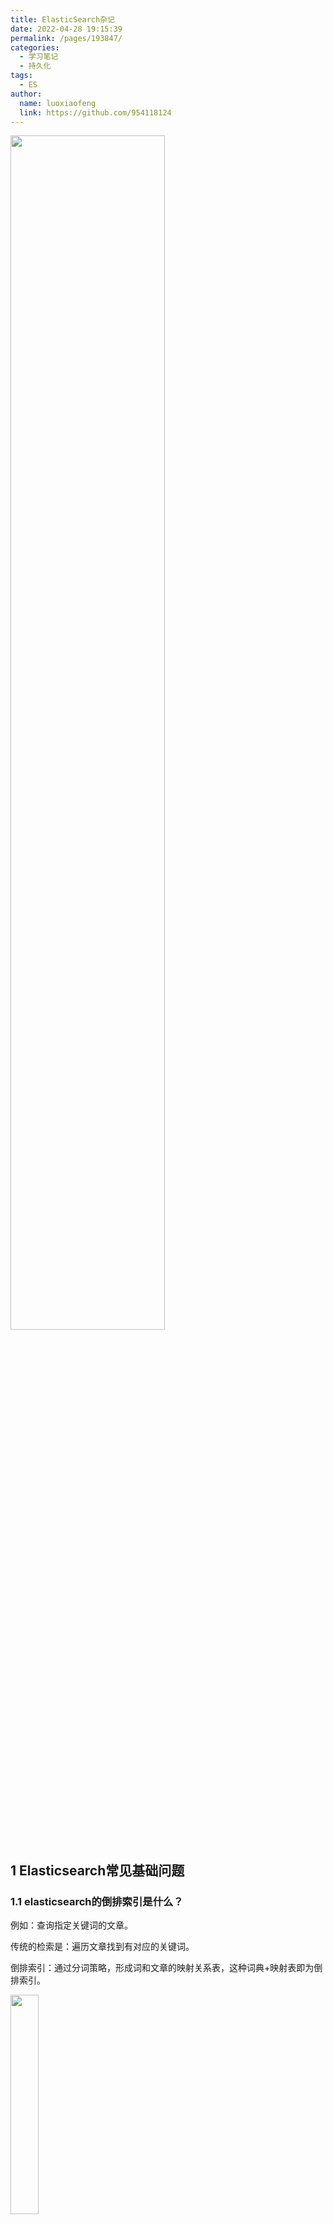 ```yaml
---
title: ElasticSearch杂记
date: 2022-04-28 19:15:39
permalink: /pages/193847/
categories:
  - 学习笔记
  - 持久化
tags:
  - ES
author: 
  name: luoxiaofeng
  link: https://github.com/954118124
---
```


<img src="http://media.luoxiaofeng.cn/blog/img/ec98116d99661863e733eb5e2f715b3d.png" class="imgcss" width="70%">

## 1 Elasticsearch常见基础问题

### 1.1 elasticsearch的倒排索引是什么？

例如：查询指定关键词的文章。

传统的检索是：遍历文章找到有对应的关键词。

倒排索引：通过分词策略，形成词和文章的映射关系表，这种词典+映射表即为倒排索引。

<img src="http://media.luoxiaofeng.cn/blog/img/0fc04ccec7d4ec4d12e2489f8309f6fe.png" class="imgcss" width="30%">

### 1.2 ES索引数据多了怎么办？

1.使用滚动索引。基于模板+时间+rollover api滚动创建索引。

2.只保留指定时间范围内数据。

3.动态增加节点。ES自身支持动态扩展。

### 1.3 生产ES的集群架构配置？

**集群架构**

ES的集群架构有23个节点，节点配置是16核64G的。

**索引数据大小**

该集群架构包括了订单服务和运单服务的索引，其中负责的运单服务包括寄件运单和派件运单索引。

索引根据录入时间每日递增（滚动索引）。当时每日新增数据两个索引大概四五千万，数据大小几十G。

**分片数量**

10个分片。5个主分片和5个副本分片。



## 2 文档映射

:::tip

ES中映射可以分为动态映射和静态映射

:::

### 2.1 动态映射 

在关系数据库中，需要事先创建数据库，然后在该数据库下创建数据表，并创建表字段、类型、长度、主键等，最后才能基于表插入数据。

而Elasticsearch中不需要定义Mapping映射（即关系型数据库的表、字段等），在文档写入Elasticsearch时，会根据文档字段自动识别类型，这种机制称之为动态映射。



**动态映射规则**

<img src="http://media.luoxiaofeng.cn/blog/img/image-20220530235037414.png" alt="image-20220530235037414" style="zoom:45%;" /> 



### 2.2 静态映射

静态映射是在Elasticsearch中也可以事先定义好映射，包含文档的各字段类型、分词器等，这种方式称之为静态映射。

例：

`设置文档映射`

````shell
PUT /es_db
{
"mappings":{
"properties":{
"name":{"type":"keyword","index":true,"store":true},
"sex":{"type":"integer","index":true,"store":true},
"age":{"type":"integer","index":true,"store":true},
"book":{"type":"text","index":true,"store":true},
"address":{"type":"text","index":true,"store":true}
}
}
}
````

`根据静态映射创建文档`

````shell
PUT /es_db/_doc/1
{
"name": "Jack",
"sex": 1,
"age": 25,
"book": "elasticSearch入门至精通",
"address": "广州车陂"
}
````

`获取文档映射`

````shell
GET /es_db/_mapping
````

## 3 ES乐观并发控制

实现`_version`乐观锁更新文档（旧版本）
````shell
POST /es_sc/_doc/1
{
"id": 1,
"name": "louis",
"desc": "louis blog",
"create_date": "2022-01-01"
}

POST /es_sc/_update/1
{
"doc": {
"name": "louis2"
}
}

PUT /es_sc/_doc/1?version=1
{
"name": "louis3"
}
````
<br>

ES新版本`7.x`不使用`version`进行并发版本控制。`if_seq_no`=版本值&`if_primary_term`=文档位置。
<br>
`_seq_no`：文档版本号，作用同`_version`。`_primary_term`：文档所在位置。
````shell
PUT /es_sc/_doc/1?if_seq_no=1&if_primary_term=1
{
"name": "louis3"
}

PUT /es_sc/_doc/1?if_seq_no=2&if_primary_term=1
{
"name": "louis3"
}
````

`if_seq_no` 和 `if_primary_term` 是用来并发控制，他们和 `version` 不同。
<br>
<br>
**seq_no**：
<br>
`version` 属于单个文档，而 `seq_no` 属于整个 `index` 。
<br>
**primary_term**：
<br>
表示文档所在主分片的编号。
<br>
<br>
`primary_term` 和 `seq_no` 一样都是整数，每当Primary Shard发生重新分配时，比如重启，Primary选举等，`primary_term` 会递增1。
:::tip
`primary_term` 主要是用来恢复数据时处理当多个文档的 `seq_no` 一样时的冲突，比如当一个shard宕机了，raplica需要用到最新的数据，就会根据 `primary_term` 和 `seq_no` 这两个值来拿到最新的document
:::

## 4 ES准实时索引实现
### 4.1 溢写到文件系统缓存
当数据写入到ES分片时，会首先写入到内存中，然后通过内存的buffer生成一个`segment`，并刷到文件系统缓存中，数据可以被检索（不是直接刷到磁盘）。

ES中默认1秒，refresh一次。
:::tip 缓冲文件系统
缓冲文件系统的特点是：在内存开辟一个 `缓冲区` ，为程序中的每一个文件使用，当执行读文件的操作时，从磁盘文件将数据先读入内存 `缓冲区` ，装满后再从内存 `缓冲区` 依次读入接收的变量。
执行写文件的操作时，先将数据写入内存 `缓冲区` ，待内存 `缓冲区` 装满后再写入文件。
由此可以看出，内存 `缓冲区` 的大小，影响着实际操作外存的次数，内存 `缓冲区` 越大，则操作外存的次数就少，执行速度就快、效率高。一般来说，文件 `缓冲区` 的大小随机器而定。
:::

### 4.2 写translog保障容错
在写入到内存中的同时，也会记录 `translog` 日志，在 `refresh` 期间出现异常，会根据translog来进行数据恢复。
等到文件系统缓存中的 `segment` 数据都刷到磁盘中，清空 `translog` 文件。

### 4.3 flush到磁盘
ES默认每隔30分钟会将文件系统缓存的数据刷入到磁盘。

### 4.4 segment合并
Segment太多时，ES定期会将多个segment合并成为大的segment，减少索引查询时IO开销，此阶段ES会真正的物理删除（之前执行过的delete的数据）。

<img src="http://media.luoxiaofeng.cn/blog/img/image-20220601182541252.png" alt="image-20220601182541252" style="zoom:50%;" /> 


## 5 ES集群脑裂问题

:::tip 集群脑裂是什么？
同一个集群中的不同节点，对于集群的状态有了不一样的理解，比如集群中存在两个master。
:::
master是集群中非常重要的一个角色，主宰了集群状态的维护，以及shard的分配，因此如果有两个master，可能会导致数据异常。

**解决方案**
选举master节点时，需要超过半数的候选节点才可以选举，否则不允许选举master。

这个选举算法就是：

**master候选节点数量 / 2 + 1 。**

假如有10个候选节点，那么需要10/2 + 1 = 6，即至少需要有6个节点才能开始选举。

假如只有2个候选节点，那么2/2 + 1 = 2。这样如果一个节点挂掉了，剩下一个节点没有满足超过半数，也就无法选举出新的master。

综上所述ES集群中节点的数量至少3台，3个节点通过在`elasticsearch.yml`中配置`discovery.zen.minimum_master_node:2`,就可以避免脑裂问题的产生。


## 6 scroll分页查询
### 6.1 使用from和size
在执行查询时，可以指定from（从第几条数据开始查起）和size（每页返回多少条）数据，就可以轻松完成分页。
````shell
POST /es_db/_doc/_search
{
  "from": 0,
  "size": 2,
  "query": {
    "match": {
      "address": "深圳南山"
    }
  }
}
````
### 6.2 使用scroll方式分页
前面使用from和size方式，查询在1W条数据以内都是OK的，但如果数据比较多的时候，会出现性能问题。

Elasticsearch做了一个限制，不允许查询的是`10000`条以后的数据。如果要查询`10000`条以后的数据，需要使用Elasticsearch中提供的`scroll`游标来查询。

:::tip
在进行大量分页时，每次分页都需要将要查询的数据进行重新排序，这样非常浪费性能。

使用scroll是将要用的数据一次性排序好，然后分批取出。性能要比from + size好得多。

使用scroll查询后，排序后的数据会保持一定的时间，后续的分页查询都从该快照取数据即可。
:::

**第一次使用scroll分页查询**

此处，我们让排序的数据保持1分钟，所以设置scroll为`1m`
````shell
GET /es_db/_search?scroll=1m
{
  "query": {
    "multi_match": {
      "query": "广州长沙张三",
      "fields": [
        "address",
        "name"
      ]
    }
  },
  "size": 100
}
````
执行后，结果返回以下信息：
````text
"_scroll_id": "DXF1ZXJ5QW5kRmV0Y2gBAAAAAAAAAZEWY2VQZXBia1JTVkdhTWkwSl9GaUYtQQ=="
````

第二次直接使用`scroll id`进行查询

````shell
GET _search/scroll?scroll=1m
{
"scroll_id":"DXF1ZXJ5QW5kRmV0Y2gBAAAAAAAAAZoWY2VQZXBia1JTVkdhTWkwSl9GaUYtQQ=="
}
````

## 7 RestHighLevelClient的使用

::: tip
ES官网推荐的ES客户端组件`RestHighLevelClient`， 其封装了操作ES的CRUD方法，底层原理就是模拟各种ES需要的请求，如`PUT`，`POST`，`DELETE`，`GET`等方式
:::

### 7.1 依赖包引入
````xml
<dependency>
  <groupId>org.elasticsearch.client</groupId>
  <artifactId>elasticsearch-rest-high-level-client</artifactId>
  <version>6.8.1</version>
</dependency>
````

### 7.2 查询
````java
public class Test {
  public void search() {
    // 构建查询参数
    SearchSourceBuilder searchSourceBuilder = new SearchSourceBuilder();
    // 指定返回字段
    String[] includes = new String[]{"name", "age"};
    String[] excludes = new String[]{"sex"};
    searchSourceBuilder.fetchSource(includes, excludes);
    // 构建条件查询
    // and = filter/must; or = should
    BoolQueryBuilder boolQueryBuilder = QueryBuilders.boolQuery();
    searchSourceBuilder.query(boolQueryBuilder.filter(QueryBuilders.termsQuery("id", ids)));
    // 时间范围查询
    searchSourceBuilder.query(boolQueryBuilder.filter(QueryBuilders.rangeQuery("created_time").from(queryVO.getCreatedTime())));
    searchSourceBuilder.query(boolQueryBuilder.filter(QueryBuilders.rangeQuery("created_time").to(queryVO.getEndTime())));
    // 分页
    Integer size = queryVO.getSize();
    Integer from = (queryVO.getPage() - 1) * queryVO.getSize();
    if (size + from > 10000) {
      throw new RRException("分页参数不合理,暂不处理");
    }
    searchSourceBuilder.size(size);
    searchSourceBuilder.from(from);
    searchSourceBuilder.query(boolQueryBuilder);
    // 构建请求
    SearchRequest searchRequest = new SearchRequest(EsOperateTables.EXCEPTION_HANDLE.getAlias());// ES索引别名
    searchRequest.source(searchSourceBuilder);
    // 发起请求
    SearchResponse searchResponse = new SearchResponse();
    try {
      searchResponse = restHighLevelClient.search(searchRequest, RequestOptions.DEFAULT);
    } catch (IOException e) {
      log.error(ErrorMsgConstant.ES_QUERY_ERROR, e);
      throw new RRException(ErrorMsgConstant.ES_QUERY_ERROR);
    }
    // 解析SearchResponse
    long totalHits = searchResponse.getHits().getTotalHits();
    List<Map<String, Object>> mapList = Lists.newArrayListWithCapacity(searchResponse.getHits().getHits().length);
    Arrays.stream(searchResponse.getHits().getHits()).forEach(hit -> mapList.add(hit.getSourceAsMap()));
    List<ResInfo> resInfos = new ArrayList<>();
    if (CollectionUtils.isNotEmpty(mapList)) {
      resInfos = JSON.parseArray(JSON.toJSONString(mapList), ResInfo.class);
    }
  }
}
````

